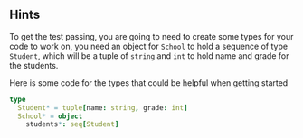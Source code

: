 ## Hints

To get the test passing, you are going to need to create some types for your code to work on, you need an object for `School` to hold a sequence of type `Student`, which will be a tuple of `string` and `int` to hold name and grade for the students.

Here is some code for the types that could be helpful when getting started

```nim
type
  Student* = tuple[name: string, grade: int]
  School* = object
    students*: seq[Student]
```
